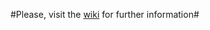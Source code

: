 #Please, visit the [wiki](https://github.com/juagarmar/linear-regression-via-Rhadoop/wiki/Linear-Regression-in-Rhadoop-via-MapReduce) for further information#
